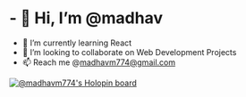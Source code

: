 # - 👋 Hi, I’m @madhav
<!-- - 👀 I’m interested in ... -->
- 🌱 I’m currently learning React
- 💞️ I’m looking to collaborate on Web Development Projects
- 📫 Reach me @madhavm774@gmail.com 

 
 [![@madhavm774's Holopin board](https://holopin.me/madhavm774)](https://holopin.io/@madhavm774)
<!---
madhav-293/madhav-293 is a ✨ special ✨ repository because its `README.md` (this file) appears on your GitHub profile.
You can click the Preview link to take a look at your changes.
--->
